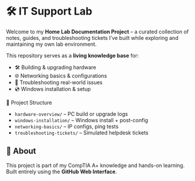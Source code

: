 # 🛠️ IT Support Lab


Welcome to my **Home Lab Documentation Project** – a curated collection of notes, guides, and troubleshooting tickets I’ve built while exploring and maintaining my own lab environment.  

This repository serves as a **living knowledge base** for:  
- 🛠️ Building & upgrading hardware  
- 🌐 Networking basics & configurations  
- 🐞 Troubleshooting real-world issues  
- 💿 Windows installation & setup  



📁 Project Structure

- `hardware-overview/` – PC build or upgrade logs  
- `windows-installation/` – Windows install + post-config  
- `networking-basics/` – IP configs, ping tests  
- `troubleshooting-tickets/` – Simulated helpdesk tickets  


## 🧠 About

This project is part of my CompTIA A+ knowledge and hands-on learning. Built entirely using the **GitHub Web Interface**.

